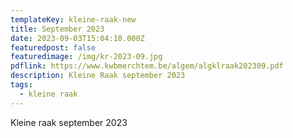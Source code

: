 ```yaml
---
templateKey: kleine-raak-new
title: September 2023
date: 2023-09-03T15:04:10.000Z
featuredpost: false
featuredimage: /img/kr-2023-09.jpg
pdflink: https://www.kwbmerchtem.be/algem/algklraak202309.pdf
description: Kleine Raak september 2023
tags:
  - kleine raak
---
```


Kleine raak september 2023